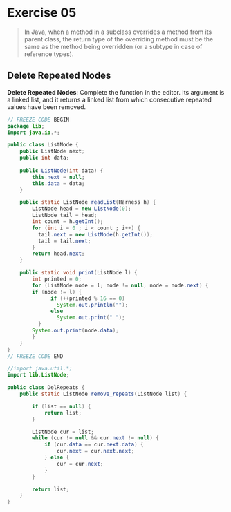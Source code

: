 # Exercise 05

> In Java, when a method in a subclass overrides a method from its parent class, the return type of the overriding method must be the same as the method being overridden (or a subtype in case of reference types).


## Delete Repeated Nodes

**Delete Repeated Nodes**: Complete the function in the editor. Its argument is a linked list, and it returns a linked list from which consecutive repeated values have been removed.


```java
// FREEZE CODE BEGIN
package lib;
import java.io.*;

public class ListNode {
    public ListNode next;
    public int data;
    
    public ListNode(int data) {
        this.next = null;
        this.data = data;
    }

    public static ListNode readList(Harness h) {
        ListNode head = new ListNode(0);
        ListNode tail = head;
        int count = h.getInt();
        for (int i = 0 ; i < count ; i++) {
          tail.next = new ListNode(h.getInt());
          tail = tail.next;
        }
        return head.next;
    }

    public static void print(ListNode l) {
        int printed = 0;
        for (ListNode node = l; node != null; node = node.next) {
        if (node != l) {
              if (++printed % 16 == 0)
                System.out.println("");
              else
                System.out.print(" ");
          }
        System.out.print(node.data);
        }
    }
}
// FREEZE CODE END
```

```java
//import java.util.*;
import lib.ListNode;

public class DelRepeats {
    public static ListNode remove_repeats(ListNode list) {

        if (list == null) {
            return list;
        }

        ListNode cur = list;
        while (cur != null && cur.next != null) {
            if (cur.data == cur.next.data) {
                cur.next = cur.next.next;
            } else {
                cur = cur.next;
            }
        }

        return list;
    }
}
```
